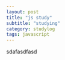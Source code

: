 ```yaml
---
layout: post
title: "js study"
subtitle: "studying"
category: studylog
tags: javascript
---
```


sdafasdfasd
